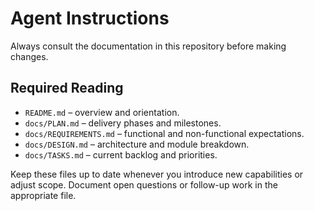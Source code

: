 # Agent Instructions

Always consult the documentation in this repository before making changes.

## Required Reading
- `README.md` – overview and orientation.
- `docs/PLAN.md` – delivery phases and milestones.
- `docs/REQUIREMENTS.md` – functional and non-functional expectations.
- `docs/DESIGN.md` – architecture and module breakdown.
- `docs/TASKS.md` – current backlog and priorities.

Keep these files up to date whenever you introduce new capabilities or adjust scope. Document open questions or follow-up work in the appropriate file.
